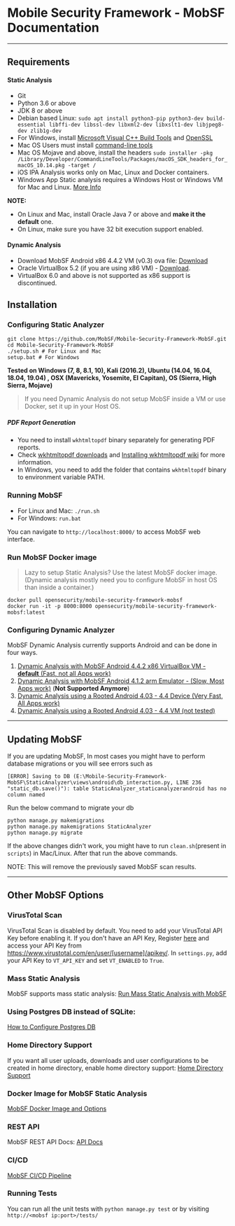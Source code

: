 # Mobile Security Framework - MobSF Documentation

***

## Requirements

#### Static Analysis
* Git
* Python 3.6 or above
* JDK 8 or above
* Debian based Linux:
 `sudo apt install python3-pip python3-dev build-essential libffi-dev libssl-dev libxml2-dev libxslt1-dev libjpeg8-dev zlib1g-dev`
* For Windows, install [Microsoft Visual C++ Build Tools](https://visualstudio.microsoft.com/thank-you-downloading-visual-studio/?sku=BuildTools&rel=16) and [OpenSSL](https://slproweb.com/download/Win64OpenSSL-1_1_1b.exe)
* Mac OS Users must install [command-line tools](http://osxdaily.com/2014/02/12/install-command-line-tools-mac-os-x/)
* Mac OS Mojave and above, install the headers 
  `sudo installer -pkg /Library/Developer/CommandLineTools/Packages/macOS_SDK_headers_for_macOS_10.14.pkg -target /`
* iOS IPA Analysis works only on Mac, Linux and Docker containers.
* Windows App Static analysis requires a Windows Host or Windows VM for Mac and Linux. [More Info](https://github.com/MobSF/Mobile-Security-Framework-MobSF/blob/master/install/windows/readme.md)
 
**NOTE:**
* On Linux and Mac, install Oracle Java 7 or above and **make it the default** one.
* On Linux, make sure you have 32 bit execution support enabled.

#### Dynamic Analysis
* Download MobSF Android x86 4.4.2 VM (v0.3) ova file: [Download](https://goo.gl/QxgHZa)
* Oracle VirtualBox 5.2 (if you are using x86 VM) - [Download](https://www.virtualbox.org/wiki/Downloads).
* VirtualBox 6.0 and above is not supported as x86 support is discontinued.


## Installation

### Configuring Static Analyzer

```
git clone https://github.com/MobSF/Mobile-Security-Framework-MobSF.git
cd Mobile-Security-Framework-MobSF
./setup.sh # For Linux and Mac
setup.bat # For Windows
```

**Tested on Windows (7, 8, 8.1, 10), Kali (2016.2), Ubuntu (14.04, 16.04, 18.04, 19.04) , OSX (Mavericks, Yosemite, El Capitan), OS (Sierra, High Sierra, Mojave)**

> If you need Dynamic Analysis do not setup MobSF inside a VM or use Docker, set it up in your Host OS.

##### PDF Report Generation

* You need to install `wkhtmltopdf` binary separately for generating PDF reports.
* Check [wkhtmltopdf downloads](http://wkhtmltopdf.org/downloads.html) and 
[Installing wkhtmltopdf wiki](https://github.com/JazzCore/python-pdfkit/wiki/Installing-wkhtmltopdf) for more information.
* In Windows, you need to add the folder that contains `wkhtmltopdf` binary to environment variable PATH.

### Running MobSF

* For Linux and Mac: `./run.sh` 
* For Windows: `run.bat` 

You can navigate to `http://localhost:8000/` to access MobSF web interface.

### Run MobSF Docker image

> Lazy to setup Static Analysis?
Use the latest MobSF docker image. (Dynamic analysis mostly need you to configure MobSF in host OS than inside a container.) 

```
docker pull opensecurity/mobile-security-framework-mobsf
docker run -it -p 8000:8000 opensecurity/mobile-security-framework-mobsf:latest
```

### Configuring Dynamic Analyzer

MobSF Dynamic Analysis currently supports Android and can be done in four ways.

1. [Dynamic Analysis with MobSF Android 4.4.2 x86 VirtualBox VM - **default** (Fast, not all Apps work)](https://github.com/MobSF/Mobile-Security-Framework-MobSF/wiki/11.-Configuring-Dynamic-Analyzer-with-MobSF-Android-4.4.2-x86-VirtualBox-VM)
2. [Dynamic Analysis with MobSF Android 4.1.2 arm Emulator - (Slow, Most Apps work)](https://github.com/MobSF/Mobile-Security-Framework-MobSF/wiki/12.-Configuring-Dynamic-Analyzer-with-with-MobSF-Android-4.1.2-arm-Emulator) (**Not Supported Anymore**)
3. [Dynamic Analysis using a Rooted Android 4.03 - 4.4 Device (Very Fast, All Apps work)](https://github.com/MobSF/Mobile-Security-Framework-MobSF/wiki/13.-Configuring-Dynamic-Analyzer-with-Rooted-Android-4.03---4.4-Device)
4. [Dynamic Analysis using a Rooted Android 4.03 - 4.4 VM (not tested)](https://github.com/MobSF/Mobile-Security-Framework-MobSF/wiki/14.-Configuring-Dynamic-Analyzer-with-Rooted-Android-4.03---4.4-VM)

***

## Updating MobSF

If you are updating MobSF, In most cases you might have to perform database migrations or you will see errors such as
```
[ERROR] Saving to DB (E:\Mobile-Security-Framework-MobSF\StaticAnalyzer\views\android\db_interaction.py, LINE 236 "static_db.save()"): table StaticAnalyzer_staticanalyzerandroid has no column named 
```

Run the below command to migrate your db
```
python manage.py makemigrations
python manage.py makemigrations StaticAnalyzer
python manage.py migrate
```

If the above changes didn't work, you might have to run `clean.sh`(present in `scripts`) in Mac/Linux. After that run the above commands.

NOTE: This will remove the previously saved MobSF scan results.

***

## Other MobSF Options

### VirusTotal Scan

VirusTotal Scan is disabled by default. You need to add your VirusTotal API Key before enabling it. If you don't have an API Key, Register [here](https://www.virustotal.com/#/join-us) and access your API Key from https://www.virustotal.com/en/user/[username]/apikey/.
In `settings.py`, add your API Key to `VT_API_KEY` and set `VT_ENABLED` to `True`.

### Mass Static Analysis

MobSF supports mass static analysis: 
[Run Mass Static Analysis with MobSF](https://github.com/MobSF/Mobile-Security-Framework-MobSF/wiki/4.-Mass-Static-Analysis)

### Using Postgres DB instead of SQLite:

[How to Configure Postgres DB](https://github.com/MobSF/Mobile-Security-Framework-MobSF/wiki/8.-Use-Postgres-Database-Instead-of-Sqlite3)

### Home Directory Support

If you want all user uploads, downloads and user configurations to be created in home directory, enable home directory support: [Home Directory Support](https://github.com/MobSF/Mobile-Security-Framework-MobSF/wiki/5.-Home-Directory-Support)

### Docker Image for MobSF Static Analysis

[MobSF Docker Image and Options](https://github.com/MobSF/Mobile-Security-Framework-MobSF/wiki/7.-Docker-Container-for-MobSF-Static-Analysis)

### REST API

MobSF REST API Docs: [API Docs](https://github.com/MobSF/Mobile-Security-Framework-MobSF/wiki/3.-REST-API-Documentation)

### CI/CD

[MobSF CI/CD Pipeline](https://github.com/MobSF/Mobile-Security-Framework-MobSF/wiki/10.-MobSF-CI-CD)

### Running Tests

You can run all the unit tests with `python manage.py test` or by visiting `http://<mobsf ip:port>/tests/`